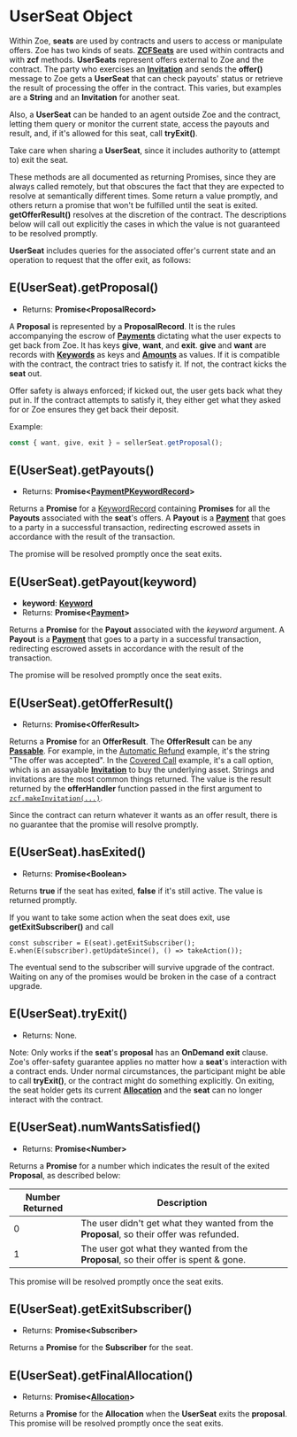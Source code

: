 # UserSeat Object

Within Zoe, **seats** are used by contracts and users to access or manipulate offers.
Zoe has two kinds of seats. **[ZCFSeats](./zcfseat)**
are used within contracts and with **zcf** methods. **UserSeats** represent offers external to
Zoe and the contract. The party who exercises an **[Invitation](./zoe-data-types#invitation)** and sends the **offer()** message
to Zoe gets a **UserSeat** that can check payouts' status or retrieve the result of
processing the offer in the contract. This varies, but examples
are a **String** and an **Invitation** for another seat.

Also, a **UserSeat** can be handed to an agent outside Zoe and the contract, letting
them query or monitor the current state, access the payouts and result,
and, if it's allowed for this seat, call **tryExit()**.

Take care when sharing a **UserSeat**, since it includes authority to (attempt to) exit the seat.

These methods are all documented as returning Promises, since they are always called remotely,
but that obscures the fact that they are expected to resolve at semantically different times.
Some return a value promptly, and others return a promise that won't be fulfilled until the
seat is exited. **getOfferResult()** resolves at the discretion of the contract. The
descriptions below will call out explicitly the cases in which the value is not guaranteed to
be resolved promptly.

**UserSeat** includes queries for the associated offer's current state
and an operation to request that the offer exit, as follows:

## E(UserSeat).getProposal()

- Returns: **Promise&lt;ProposalRecord>**

A **Proposal** is represented by a **ProposalRecord**. It is the rules
accompanying the escrow of **[Payments](/reference/ertp-api/payment)** dictating what the user expects
to get back from Zoe. It has keys **give**, **want**, and
**exit**. **give** and **want** are records with **[Keywords](./zoe-data-types#keyword)** as keys and
**[Amounts](/reference/ertp-api/ertp-data-types#amount)** as values. If it is compatible with the contract, the
contract tries to satisfy it. If not, the contract kicks the **seat** out.

Offer safety is always enforced; if kicked out, the user gets back
what they put in. If the contract attempts to satisfy it, they either
get what they asked for or Zoe ensures they get back their deposit.

Example:

```js
const { want, give, exit } = sellerSeat.getProposal();
```

## E(UserSeat).getPayouts()

- Returns: **Promise&lt;[PaymentPKeywordRecord](./zoe-data-types#keywordrecord)>**

Returns a **Promise** for a [KeywordRecord](./zoe-data-types#keywordrecord) containing **Promises** for all the **Payouts** associated with the **seat**'s offers.
A **Payout** is a **[Payment](/reference/ertp-api/payment)** that goes to a party in a successful transaction,
redirecting escrowed assets in accordance with the result of the transaction.

The promise will be resolved promptly once the seat exits.

## E(UserSeat).getPayout(keyword)

- **keyword**: **[Keyword](./zoe-data-types#keyword)**
- Returns: **Promise&lt;[Payment](/reference/ertp-api/payment)>**

Returns a **Promise** for the **Payout** associated with the _keyword_ argument.
A **Payout** is a **[Payment](/reference/ertp-api/payment)** that goes to a party in a successful transaction,
redirecting escrowed assets in accordance with the result of the transaction.

The promise will be resolved promptly once the seat exits.

## E(UserSeat).getOfferResult()

- Returns: **Promise&lt;OfferResult>**

Returns a **Promise** for an **OfferResult**. The **OfferResult** can be any **[Passable](/glossary/#passable)**.
For example, in the [Automatic Refund](/guides/zoe/contracts/automatic-refund) example, it's the string "The offer was accepted".
In the [Covered Call](/guides/zoe/contracts/covered-call) example, it's a call option, which is an assayable **[Invitation](./zoe-data-types#invitation)**
to buy the underlying asset. Strings and invitations are the most common things returned.
The value is the result returned by the **offerHandler** function passed
in the first argument to [`zcf.makeInvitation(...)`](./zoe-contract-facet#zcf-makeinvitation-offerhandler-description-customdetails-proposalshape).

Since the contract can return whatever it wants as an offer result, there is no guarantee that the
promise will resolve promptly.

## E(UserSeat).hasExited()

- Returns: **Promise&lt;Boolean>**

Returns **true** if the seat has exited, **false** if it's still active. The value is returned
promptly.

If you want to take some action when the seat does exit, use **getExitSubscriber()** and call

```
const subscriber = E(seat).getExitSubscriber();
E.when(E(subscriber).getUpdateSince(), () => takeAction());
```

The eventual send to the subscriber will survive upgrade of the contract. Waiting on any of the
promises would be broken in the case of a contract upgrade.

## E(UserSeat).tryExit()

- Returns: None.

Note: Only works if the **seat**'s **proposal** has an **OnDemand** **exit** clause.
Zoe's offer-safety guarantee applies no matter how a **seat**'s interaction with
a contract ends. Under normal
circumstances, the participant might be able to call **tryExit()**, or the
contract might do something explicitly. On exiting, the seat holder
gets its current **[Allocation](./zoe-data-types#allocation)** and the **seat** can no longer interact with the contract.

## E(UserSeat).numWantsSatisfied()

- Returns: **Promise&lt;Number>**

Returns a **Promise** for a number which indicates the result of the exited **Proposal**, as described below:

| Number Returned | Description                                                                              |
| --------------- | ---------------------------------------------------------------------------------------- |
| 0               | The user didn't get what they wanted from the **Proposal**, so their offer was refunded. |
| 1               | The user got what they wanted from the **Proposal**, so their offer is spent & gone.     |

This promise will be resolved promptly once the seat exits.

## E(UserSeat).getExitSubscriber()

- Returns: **Promise&lt;Subscriber>**

Returns a **Promise** for the **Subscriber** for the seat.

## E(UserSeat).getFinalAllocation()

- Returns: **Promise&lt;[Allocation](./zoe-data-types#allocation)>**

Returns a **Promise** for the **Allocation** when the **UserSeat** exits the **proposal**.
This promise will be resolved promptly once the seat exits.
